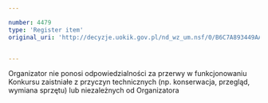 ```yaml
---

number: 4479
type: 'Register item'
original_uri: 'http://decyzje.uokik.gov.pl/nd_wz_um.nsf/0/B6C7A893449AAD63C1257B4A003C668D?OpenDocument'


---
```


Organizator nie ponosi odpowiedzialności za przerwy w funkcjonowaniu Konkursu zaistniałe z przyczyn technicznych (np. konserwacja, przegląd, wymiana sprzętu) lub niezależnych od Organizatora
